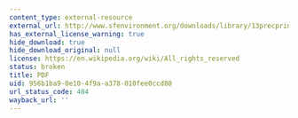 ```yaml
---
content_type: external-resource
external_url: http://www.sfenvironment.org/downloads/library/13precprinwhitepaper.pdf
has_external_license_warning: true
hide_download: true
hide_download_original: null
license: https://en.wikipedia.org/wiki/All_rights_reserved
status: broken
title: PDF
uid: 956b1ba9-0e10-4f9a-a378-010fee0ccd80
url_status_code: 404
wayback_url: ''
---
```

